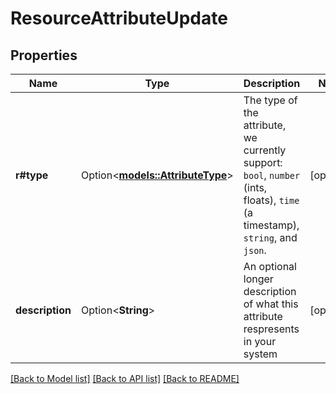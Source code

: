 # ResourceAttributeUpdate

## Properties

Name | Type | Description | Notes
------------ | ------------- | ------------- | -------------
**r#type** | Option<[**models::AttributeType**](AttributeType.md)> | The type of the attribute, we currently support: `bool`, `number` (ints, floats), `time` (a timestamp), `string`, and `json`. | [optional]
**description** | Option<**String**> | An optional longer description of what this attribute respresents in your system | [optional]

[[Back to Model list]](../README.md#documentation-for-models) [[Back to API list]](../README.md#documentation-for-api-endpoints) [[Back to README]](../README.md)


